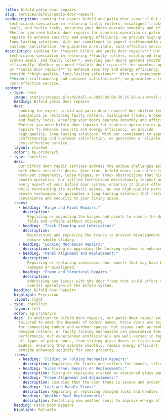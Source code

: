 ```yaml
---
title: Bifold patio door repairs
slug: services/bifold-patio-door-repairs
seodescription: Looking for expert bifold and patio door repairs? Our skilled
  technicians specialize in restoring faulty rollers, misaligned tracks, broken
  seals, and faulty locks, ensuring your doors operate smoothly and efficiently.
  Whether you need bifold door repairs for seamless operation or patio door
  repairs to enhance security and energy efficiency, we provide high-quality,
  long-lasting solutions. With our commitment to expert craftsmanship and
  customer satisfaction, we guarantee a reliable, cost-effective service.
description: Looking for **expert bifold and patio door repairs**? Our skilled
  technicians specialize in restoring **faulty rollers, misaligned tracks,
  broken seals, and faulty locks**, ensuring your doors operate smoothly and
  efficiently. Whether you need **bifold door repairs** for seamless operation
  or **patio door repairs** to enhance security and energy efficiency, we
  provide **high-quality, long-lasting solutions**. With our commitment to
  **expert craftsmanship and customer satisfaction**, we guarantee a reliable,
  cost-effective service.
content:
  - type: hero
    image: static/images/uploads/dall-e-2025-02-09-20.16.58-a-surreal-scene-of-a-surgeon-in-green-surgical-scrubs-performing-a-detailed-repair-on-installed-pvc-and-glass-bifold-doors-inside-a-house.-the-surgeon.webp
    heading: Bifold patio door repairs
    desc:
      Looking for expert bifold and patio door repairs? Our skilled technicians
      specialize in restoring faulty rollers, misaligned tracks, broken seals,
      and faulty locks, ensuring your doors operate smoothly and efficiently.
      Whether you need bifold door repairs for seamless operation or patio door
      repairs to enhance security and energy efficiency, we provide
      high-quality, long-lasting solutions. With our commitment to expert
      craftsmanship and customer satisfaction, we guarantee a reliable,
      cost-effective service.
    layout: stacked
    color": bg-primary/5
  - type: checklist
    desc:
      Our bifold door repair services address the unique challenges associated
      with these versatile doors. Over time, bifold doors can suffer from
      worn-out components, loose hinges, or track obstructions that hinder
      smooth operation. Our skilled technicians meticulously inspect and repair
      every aspect of your bifold door system, ensuring it glides effortlessly
      while maintaining its aesthetic appeal. We use high-quality parts and
      proven techniques to guarantee a long-lasting solution that restores
      convenience and security to your living space.
    items:
      - heading: "Hinge and Pivot Repairs:"
        description:
          Replacing or adjusting the hinges and pivots to ensure the door
          folds and unfolds without sticking.
      - heading: "Track Cleaning and Lubrication:"
        description:
          Maintaining and repairing the tracks to prevent misalignment and
          ensure smooth sliding.
      - heading: "Locking Mechanism Repairs:"
        description: Fixing or upgrading the locking systems to enhance security.
      - heading: "Panel Alignment and Replacement:"
        description:
          Repairing or replacing individual door panels that may have become
          damaged or misaligned.
      - heading: "Frame and Structural Repairs:"
        description:
          Addressing any issues with the door frame that could affect the
          overall operation of the bifold system.
    heading: Bifold Door Repairs
    highlight: Precision
    layout: right
  - type: checklist
    layout: left
    color: bg-primary/5
    desc: In addition to bifold door repairs, our patio door repair services are
      tailored to meet the demands of modern homes. Patio doors are essential
      for connecting indoor and outdoor spaces, but issues such as broken seals,
      damaged rollers, or faulty locking mechanisms can compromise their
      performance. Our experienced professionals are well-versed in repairing
      all types of patio doors, from sliding glass doors to traditional hinged
      models, ensuring they operate smoothly, remain energy efficient, and
      provide enhanced security for your property.
    items:
      - heading: "Sliding or Folding Mechanism Repairs:"
        description: Repairing the tracks and rollers for smooth, reliable door operation.
      - heading: "Glass Panel Repairs or Replacements:"
        description: Fixing or replacing cracked or shattered glass panels to restore safety and aesthetics.
      - heading: "Frame Alignment and Adjustments:"
        description: Ensuring that the door frame is secure and properly aligned for optimal insulation and function.
      - heading: "Lock and Handle Fixes:"
        description: Repairing or replacing damaged locks and handles for enhanced security.
      - heading: "Weather Seal Replacements:"
        description: Installing new weather seals to improve energy efficiency and prevent moisture ingress.
    heading: Patio Door Repairs
    highlight: Reliable
---
```

